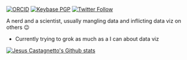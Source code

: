 [![ORCID](https://img.shields.io/badge/ORCID-0000--0002--7188--1605-yellowgreen)](https://orcid.org/0000-0002-7188-1605)
[![Keybase PGP](https://img.shields.io/keybase/pgp/jmcastagnetto)](https://keybase.io/jmcastagnetto) 
[![Twitter Follow](https://img.shields.io/twitter/follow/jmcastagnetto?label=&style=social)](https://twitter.com/jmcastagnetto)

A nerd and a scientist, usually mangling data and inflicting data viz on others :wink:

- Currently trying to grok as much as a I can about data viz


[![Jesus Castagnetto's Github stats](https://github-readme-stats.vercel.app/api?username=jmcastagnetto&show_icons=true&theme=graywhite&include_all_commits=true)](https://gihtub.com/jmcastagnetto)
